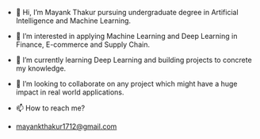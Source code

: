 - 👋 Hi, I’m Mayank Thakur pursuing undergraduate degree in Artificial Intelligence and Machine Learning.

   
- 👀 I’m interested in applying Machine Learning and Deep Learning in Finance, E-commerce and Supply Chain.

- 🌱 I’m currently learning Deep Learning and building projects to concrete my knowledge.

- 💞️ I’m looking to collaborate on any project which might have a huge impact in real world applications.

- 📫 How to reach me?
- mayankthakur1712@gmail.com

<!---
mayank2130/mayank2130 is a ✨ special ✨ repository because its `README.md` (this file) appears on your GitHub profile.
You can click the Preview link to take a look at your changes.
--->
